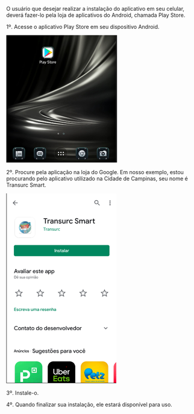 O usuário que desejar realizar a instalação do aplicativo em seu celular, deverá fazer-lo pela loja de aplicativos do Android, chamada Play Store.

1º. Acesse o aplicativo Play Store em seu dispositivo Android.

![image.png](/.attachments/image-f03a7b18-dd13-40b6-84d8-2c7b8623725f.png)


2º. Procure pela aplicação na loja do Google. Em nosso exemplo, estou procurando pelo aplicativo utilizado na Cidade de Campinas, seu nome é Transurc Smart.

![image.png](/.attachments/image-6a3d4a6e-26e0-4bc6-b174-53aadbfa21b3.png)


3º. Instale-o.

4º. Quando finalizar sua instalação, ele estará disponível para uso.







